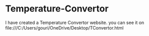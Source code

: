 # Temperature-Convertor
I have created a Temperature Convertor website. you can see it on file:///C:/Users/gouri/OneDrive/Desktop/TConvertor.html
